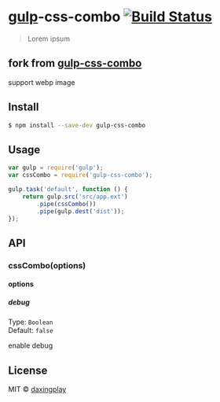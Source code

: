 # [gulp](http://gulpjs.com)-css-combo [![Build Status](https://travis-ci.org/daxingplay/gulp-css-combo.svg?branch=master)](https://travis-ci.org/daxingplay/gulp-css-combo)

> Lorem ipsum

## fork from [gulp-css-combo](https://github.com/daxingplay/gulp-css-combo)
support webp image
## Install

```bash
$ npm install --save-dev gulp-css-combo
```


## Usage

```js
var gulp = require('gulp');
var cssCombo = require('gulp-css-combo');

gulp.task('default', function () {
	return gulp.src('src/app.ext')
		.pipe(cssCombo())
		.pipe(gulp.dest('dist'));
});
```


## API

### cssCombo(options)

#### options


##### debug

Type: `Boolean`  
Default: `false`

enable debug


## License

MIT © [daxingplay](https://github.com/daxingplay)
